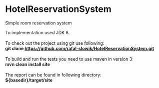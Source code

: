 # HotelReservationSystem
Simple room reservation system<BR>

To implementation used JDK 8.<BR><BR>
To check out the project using git use following: <br />
<b>git clone https://github.com/rafal-slowik/HotelReservationSystem.git</b>
<br /><br />
To build and run the tests you need to use maven in version 3:<br />
<b>mvn clean install site</b><br/><br/>
The report can be found in following directory:<br />
<b>${basedir}/target/site</b>




 
